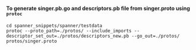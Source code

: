 #### To generate singer.pb.go and descriptors.pb file from singer.proto using `protoc`
```shell
cd spanner_snippets/spanner/testdata
protoc --proto_path=./protos/ --include_imports --descriptor_set_out=./protos/descriptors_new.pb --go_out=./protos/ protos/singer.proto
```
